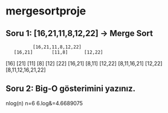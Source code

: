 # mergesortproje
## Soru 1: [16,21,11,8,12,22] -> Merge Sort

              [16,21,11,8,12,22]
       [16,21]       [11,8]      [12,22]
  [16]      [21]  [11]    [8] [12]      [22]
      [16,21]        [8,11]       [12,22]
            [8,11,16,21]        [12,22]
                    [8,11,12,16,21,22]
                    
## Soru 2: Big-O gösterimini yazınız.
nlog(n)
n=6 6.log&=4.6689075
